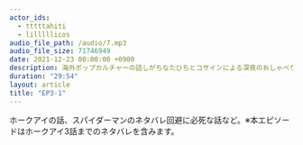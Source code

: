 ```yaml
---
actor_ids:
  - tttttahiti
  - lilllllicos
audio_file_path: /audio/7.mp3
audio_file_size: 71746949
date: 2021-12-23 00:00:00 +0900
description: 海外ポップカルチャーの話しがちなたひちとコサインによる深夜のおしゃべり
duration: "29:54"
layout: article
title: "EP3-1"
---
```

ホークアイの話、スパイダーマンのネタバレ回避に必死な話など。※本エピソードはホークアイ3話までのネタバレを含みます。
